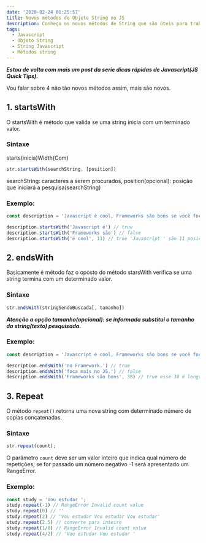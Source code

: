 ```yaml
---
date: '2020-02-24 01:25:57'
title: Novos métodos do Objeto String no JS
description: Conheça os novos métodos de String que são úteis para trabalhar no dia a dia.
tags:
  - Javascript
  - Objeto String
  - String Javascript
  - Métodos string
---
```

***Estou de volta com mais um post da serie dicas rápidas de Javascript(JS Quick Tips).***

Vou falar sobre 4 não tão novos métodos assim, mais são novos.

## 1. startsWith 
O startsWith é método que valida se uma string inicia com um terminado valor.

### Sintaxe
starts(inicia)Width(Com)
```javascript
str.startsWith(searchString, [position])
```
searchString: caracteres a serem procurados, position(opcional): posição que iniciará a pesquisa(searchString)

### Exemplo:
```javascript
const description = 'Javascript é cool, Frameworks são bons se você foca mais no JS do que no Framework.'

description.startsWith('Javascript é') // true
description.startsWith('Frameworks são') // false
description.startsWith('é cool', 11) // true 'Javascript ' são 11 posições devido ao espaço que é um caracter.
```

## 2. endsWith
Basicamente é método faz o oposto do método starsWith verifica se uma string termina com um determinado valor.

### Sintaxe
```javascript
str.endsWith(stringSendoBuscada[, tamanho])
```
***Atenção a opção tamanho(opcional): se informada substitui o tamanho da string(texto) pesquisada.***

### Exemplo:
```javascript
const description = 'Javascript é cool, Frameworks são bons se você foca mais no JS do que no Framework.'

description.endsWith('no Framework.') // true
description.endsWith('foca mais no JS.') // false
description.endsWith('Frameworks são bons', 38) // true esse 38 é length do texto até a palavra 'bons'
```

## 3. Repeat
O método `repeat()` retorna uma nova string com determinado número de copias concatenadas.

### Sintaxe
```javascript
str.repeat(count);
```
O parâmetro `count` deve ser um valor inteiro que indica qual número de repetições, se for passado um número negativo -1 será apresentado um RangeError.

### Exemplo:
```javascript
const study = 'Vou estudar ';
study.repeat(-1) // RangeError Invalid count value
study.repeat(0) // ''
study.repeat(2) // 'Vou estudar Vou estudar Vou estudar'
study.repeat(2.5) // converte para inteiro
study.repeat(1/0) // RangeError Invalid count value
study.repeat(4/2) // 'Vou estudar Vou estudar '
```
